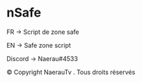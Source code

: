 # nSafe


FR → Script de zone safe

EN → Safe zone script

Discord → Naerau#4533

©️ Copyright NaerauTv . Tous droits réservés
